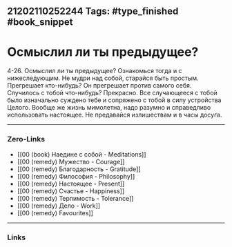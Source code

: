 21202110252244
Tags: #type_finished #book_snippet 
---
# Осмыслил ли ты предыдущее? 

 4-26. Осмыслил ли ты предыдущее? Ознакомься тогда и с нижеследующим. Не мудри над собой, старайся быть простым. Прегрешает кто-нибудь? Он прегрешает против самого себя. Случилось с тобой что-нибудь? Прекрасно. Все случающееся с тобой было изначально суждено тебе и сопряжено с тобой в силу устройства Целого. Вообще же жизнь мимолетна, надо разумно и справедливо использовать настоящее. Не предавайся излишествам и в часы досуга. 

---
### Zero-Links
 - [[00 (book) Наедине с собой - Meditations]]
 - [[00 (remedy) Мужество - Courage]]
 - [[00 (remedy) Благодарность - Gratitude]]
 - [[00 (remedy) Философия - Philosophy]]
 - [[00 (remedy) Настоящее - Present]]
 - [[00 (remedy) Счастье - Happiness]]
 - [[00 (remedy) Терпимость - Tolerance]]
 - [[00 (remedy) Дело - Work]]
 - [[00 (remedy) Favourites]]
---
### Links
